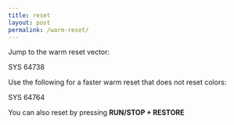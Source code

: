 ```yaml
---
title: reset
layout: post
permalink: /warm-reset/
---
```

Jump to the warm reset vector:

SYS 64738


Use the following for a faster warm reset that does not reset colors:

SYS 64764


You can also reset by pressing **RUN/STOP + RESTORE**
